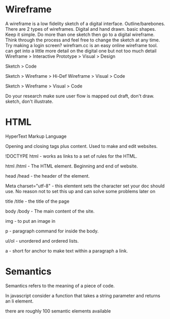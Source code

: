 # Wireframe

A wireframe is a low fidelity sketch of a digital interface. Outline/barebones.
There are 2 types of wireframes. Digital and hand drawn. basic shapes. Keep it simple. Do more than one sketch then go to a digital wireframe. 
Think through the process and feel free to change the sketch at any time. Try making a login screen?
wirefram.cc is an easy online wireframe tool.
can get into a little more detail on the digital one but not too much detail
Wireframe > Interactive Prototype > Visual > Design

Sketch > Code

Sketch > Wireframe > Hi-Def Wireframe > Visual > Code

Sketch > Wireframe > Visual > Code

Do your research
make sure user flow is mapped out
draft, don't draw. sketch, don't illustrate.

# HTML

HyperText Markup Language

Opening and closing tags plus content. Used to make and edit websites. 

!DOCTYPE html - works as links to a set of rules for the HTML.

html /html - The HTML element. Beginning and end of website.

head /head - the header of the element.

Meta charset="utf-8" - this elemtent sets the character set your doc should use. No reason not to set this up and can solve some problems later on

title /title - the title of the page

body /body - The main content of the site.

img - to put an image in

p - paragraph command for inside the body.

ul/ol - unordered and ordered lists.

a - short for anchor to make text within a paragraph a link.

# Semantics

Semantics refers to the meaning of a piece of code.  

In javascript consider a function that takes a string parameter and returns an li element.

there are roughly 100 semantic elements available